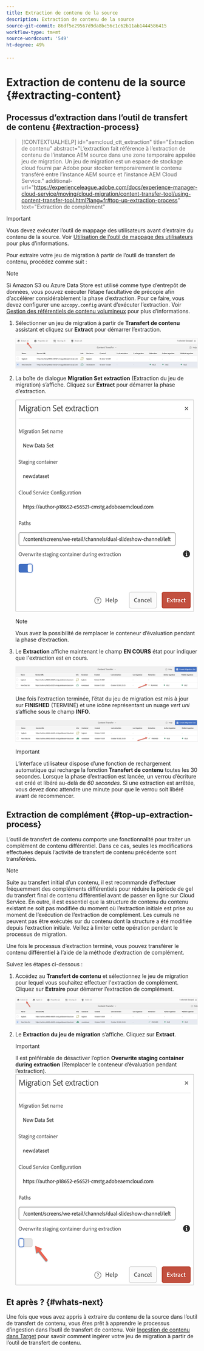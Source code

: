 ```yaml
---
title: Extraction de contenu de la source
description: Extraction de contenu de la source
source-git-commit: 86df5e29567d9da8bc56c1c62b11ab1444586415
workflow-type: tm+mt
source-wordcount: '549'
ht-degree: 49%

---
```



# Extraction de contenu de la source {#extracting-content}

## Processus d’extraction dans l’outil de transfert de contenu {#extraction-process}

>[!CONTEXTUALHELP]
>id="aemcloud_ctt_extraction"
>title="Extraction de contenu"
>abstract="L’extraction fait référence à l’extraction de contenu de l’instance AEM source dans une zone temporaire appelée jeu de migration. Un jeu de migration est un espace de stockage cloud fourni par Adobe pour stocker temporairement le contenu transféré entre l’instance AEM source et l’instance AEM Cloud Service."
>additional-url="https://experienceleague.adobe.com/docs/experience-manager-cloud-service/moving/cloud-migration/content-transfer-tool/using-content-transfer-tool.html?lang=fr#top-up-extraction-process" text="Extraction de complément"

>[!IMPORTANT]
>Vous devez exécuter l’outil de mappage des utilisateurs avant d’extraire du contenu de la source. Voir [Utilisation de l’outil de mappage des utilisateurs](https://experienceleague.adobe.com/docs/experience-manager-cloud-service/moving/cloud-migration/content-transfer-tool/user-mapping-tool/using-user-mapping-tool.html?lang=en) pour plus d’informations.

Pour extraire votre jeu de migration à partir de l’outil de transfert de contenu, procédez comme suit :
>[!NOTE]
>Si Amazon S3 ou Azure Data Store est utilisé comme type d’entrepôt de données, vous pouvez exécuter l’étape facultative de précopie afin d’accélérer considérablement la phase d’extraction. Pour ce faire, vous devez configurer une `azcopy.config` avant d’exécuter l’extraction. Voir [Gestion des référentiels de contenu volumineux](https://experienceleague.adobe.com/docs/experience-manager-cloud-service/moving/cloud-migration/content-transfer-tool/handling-large-content-repositories.html?lang=en) pour plus d’informations.

1. Sélectionner un jeu de migration à partir de **Transfert de contenu** assistant et cliquez sur **Extract** pour démarrer l’extraction.

   ![image](/help/move-to-cloud-service/content-transfer-tool/assets-ctt/extraction-01.png)

1. La boîte de dialogue **Migration Set extraction** (Extraction du jeu de migration) s’affiche. Cliquez sur **Extract** pour démarrer la phase d’extraction.

   ![image](/help/move-to-cloud-service/content-transfer-tool/assets-ctt/extraction-02.png)

   >[!NOTE]
   >Vous avez la possibilité de remplacer le conteneur d’évaluation pendant la phase d’extraction.

1. Le **Extraction** affiche maintenant le champ **EN COURS** état pour indiquer que l&#39;extraction est en cours.

   ![image](/help/move-to-cloud-service/content-transfer-tool/assets-ctt/extraction-03.png)

   Une fois l’extraction terminée, l’état du jeu de migration est mis à jour sur **FINISHED** (TERMINÉ) et une icône représentant un nuage *vert uni* s’affiche sous le champ **INFO**.

   ![image](/help/move-to-cloud-service/content-transfer-tool/assets-ctt/extraction-04.png)

   >[!IMPORTANT]
   >L’interface utilisateur dispose d’une fonction de rechargement automatique qui recharge la fonction **Transfert de contenu** toutes les 30 secondes.
   >Lorsque la phase d’extraction est lancée, un verrou d’écriture est créé et libéré au-delà de *60 secondes*. Si une extraction est arrêtée, vous devez donc attendre une minute pour que le verrou soit libéré avant de recommencer.

## Extraction de complément {#top-up-extraction-process}

L’outil de transfert de contenu comporte une fonctionnalité pour traiter un complément de contenu différentiel. Dans ce cas, seules les modifications effectuées depuis l’activité de transfert de contenu précédente sont transférées.

>[!NOTE]
>Suite au transfert initial d’un contenu, il est recommandé d’effectuer fréquemment des compléments différentiels pour réduire la période de gel du transfert final de contenu différentiel avant de passer en ligne sur Cloud Service.
>En outre, il est essentiel que la structure de contenu du contenu existant ne soit pas modifiée du moment où l’extraction initiale est prise au moment de l’exécution de l’extraction de complément. Les cumuls ne peuvent pas être exécutés sur du contenu dont la structure a été modifiée depuis l’extraction initiale. Veillez à limiter cette opération pendant le processus de migration.

Une fois le processus d’extraction terminé, vous pouvez transférer le contenu différentiel à l’aide de la méthode d’extraction de complément.

Suivez les étapes ci-dessous :

1. Accédez au **Transfert de contenu** et sélectionnez le jeu de migration pour lequel vous souhaitez effectuer l&#39;extraction de complément. Cliquez sur **Extraire** pour démarrer l’extraction de complément.

   ![image](/help/move-to-cloud-service/content-transfer-tool/assets-ctt/extraction-05.png)

1. Le **Extraction du jeu de migration** s’affiche. Cliquez sur **Extract**.

   >[!IMPORTANT]
   >Il est préférable de désactiver l’option **Overwrite staging container during extraction** (Remplacer le conteneur d’évaluation pendant l’extraction).
   >![image](/help/move-to-cloud-service/content-transfer-tool/assets-ctt/extraction-06.png)


## Et après ? {#whats-next}

Une fois que vous avez appris à extraire du contenu de la source dans l’outil de transfert de contenu, vous êtes prêt à apprendre le processus d’ingestion dans l’outil de transfert de contenu. Voir [Ingestion de contenu dans Target](/help/move-to-cloud-service/content-transfer-tool/using-content-transfer-tool/ingesting-content.md) pour savoir comment ingérer votre jeu de migration à partir de l’outil de transfert de contenu.
